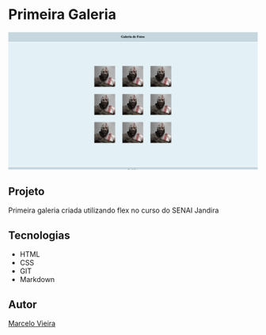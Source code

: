 # Primeira Galeria

![](./img/preview.png)

## Projeto

Primeira galeria criada utilizando flex no curso do SENAI Jandira

## Tecnologias

* HTML
* CSS
* GIT
* Markdown

## Autor

[Marcelo Vieira](https://www.linkedin.com/in/marcelovieirasilva/)
